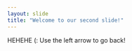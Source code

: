 ```yaml
---
layout: slide
title: "Welcome to our second slide!"
---
```

HEHEHE (:
Use the left arrow to go back!
